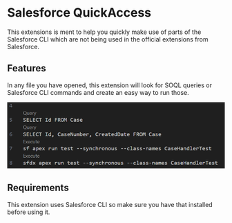 # Salesforce QuickAccess

This extensions is ment to help you quickly make use of parts of the Salesforce CLI which are not being used in the official extensions from Salesforce.

## Features

In any file you have opened, this extension will look for SOQL queries or Salesforce CLI commands and create an easy way to run those.

![queryExecute](https://github.com/norlesny/SalesforceQuickAccess/blob/main/readme/images/queryExecute.png)

## Requirements

This extension uses Salesforce CLI so make sure you have that installed before using it.
